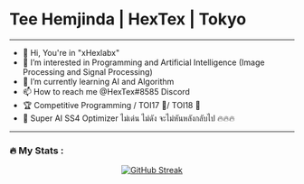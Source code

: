# Tee Hemjinda | HexTex | Tokyo

<hr>

- 👋 Hi, You're in "xHexlabx" 
- 👀 I’m interested in Programming and Artificial Intelligence (Image Processing and Signal Processing)
- 🌱 I’m currently learning AI and Algorithm
- 📫 How to reach me @HexTex#8585 Discord
- 🏆 Competitive Programming / TOI17 🥉/ TOI18 🥇
- 🤖 Super AI SS4 Optimizer ไม่เด่น ไม่ดัง จะไม่หันหลังกลับไป 🔥🔥🔥

<hr>



### :fire: My Stats :

<center> 
     
[![GitHub Streak](http://github-readme-streak-stats.herokuapp.com?user=xHexlabx&theme=github-dark-blue&fire=blue)](https://git.io/streak-stats) 
     
</center>


     
    

 
  

  
  



<!---
xHexlabx/xHexlabx is a ✨ special ✨ repository because its `README.md` (this file) appears on your GitHub profile.
You can click the Preview link to take a look at your changes.
--->
